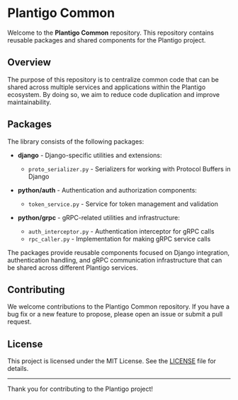 # Plantigo Common

Welcome to the **Plantigo Common** repository. This repository contains reusable packages and shared components for the Plantigo project.

## Overview

The purpose of this repository is to centralize common code that can be shared across multiple services and applications within the Plantigo ecosystem. By doing so, we aim to reduce code duplication and improve maintainability.

## Packages

The library consists of the following packages:

* **django** - Django-specific utilities and extensions:
  * `proto_serializer.py` - Serializers for working with Protocol Buffers in Django

* **python/auth** - Authentication and authorization components:
  * `token_service.py` - Service for token management and validation

* **python/grpc** - gRPC-related utilities and infrastructure:
  * `auth_interceptor.py` - Authentication interceptor for gRPC calls
  * `rpc_caller.py` - Implementation for making gRPC service calls

The packages provide reusable components focused on Django integration, authentication handling, and gRPC communication infrastructure that can be shared across different Plantigo services.

## Contributing

We welcome contributions to the Plantigo Common repository. If you have a bug fix or a new feature to propose, please open an issue or submit a pull request.

## License

This project is licensed under the MIT License. See the [LICENSE](LICENSE) file for details.

---

Thank you for contributing to the Plantigo project!

